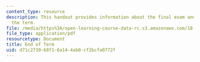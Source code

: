 ```yaml
---
content_type: resource
description: This handout provides information about the final exam and the end of
  the term.
file: /media/https%3A/open-learning-course-data-rc.s3.amazonaws.com/18-01-single-variable-calculus-fall-2006/d71c273968f16a144ab0cf2bcfa0772f_endoftermf06.pdf
file_type: application/pdf
resourcetype: Document
title: End of Term
uid: d71c2739-68f1-6a14-4ab0-cf2bcfa0772f
---
```

